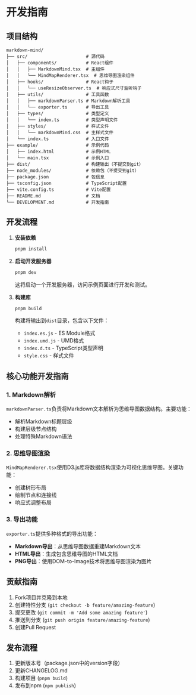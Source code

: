 # 开发指南

## 项目结构

```
markdown-mind/
├── src/                      # 源代码
│   ├── components/           # React组件
│   │   ├── MarkdownMind.tsx  # 主组件
│   │   └── MindMapRenderer.tsx  # 思维导图渲染组件
│   ├── hooks/                # React钩子
│   │   └── useResizeObserver.ts  # 响应式尺寸监听钩子
│   ├── utils/                # 工具函数
│   │   ├── markdownParser.ts # Markdown解析工具
│   │   └── exporter.ts       # 导出工具
│   ├── types/                # 类型定义
│   │   └── index.ts          # 类型声明文件
│   ├── styles/               # 样式文件
│   │   └── markdownMind.css  # 主样式文件
│   └── index.ts              # 入口文件
├── example/                  # 示例代码
│   ├── index.html            # 示例HTML
│   └── main.tsx              # 示例入口
├── dist/                     # 构建输出（不提交到git）
├── node_modules/             # 依赖包（不提交到git）
├── package.json              # 包信息
├── tsconfig.json             # TypeScript配置
├── vite.config.ts            # Vite配置
├── README.md                 # 文档
└── DEVELOPMENT.md            # 开发指南
```

## 开发流程

1. **安装依赖**
   ```bash
   pnpm install
   ```

2. **启动开发服务器**
   ```bash
   pnpm dev
   ```
   这将启动一个开发服务器，访问示例页面进行开发和测试。

3. **构建库**
   ```bash
   pnpm build
   ```
   构建将输出到`dist`目录，包含以下文件：
   - `index.es.js` - ES Module格式
   - `index.umd.js` - UMD格式
   - `index.d.ts` - TypeScript类型声明
   - `style.css` - 样式文件

## 核心功能开发指南

### 1. Markdown解析

`markdownParser.ts`负责将Markdown文本解析为思维导图数据结构。主要功能：
- 解析Markdown标题层级
- 构建层级节点结构
- 处理特殊Markdown语法

### 2. 思维导图渲染

`MindMapRenderer.tsx`使用D3.js库将数据结构渲染为可视化思维导图。关键功能：
- 创建树形布局
- 绘制节点和连接线
- 响应式调整布局

### 3. 导出功能

`exporter.ts`提供多种格式的导出功能：
- **Markdown导出**：从思维导图数据重建Markdown文本
- **HTML导出**：生成包含思维导图的HTML文档
- **PNG导出**：使用DOM-to-Image技术将思维导图渲染为图片

## 贡献指南

1. Fork项目并克隆到本地
2. 创建特性分支 (`git checkout -b feature/amazing-feature`)
3. 提交更改 (`git commit -m 'Add some amazing feature'`)
4. 推送到分支 (`git push origin feature/amazing-feature`)
5. 创建Pull Request

## 发布流程

1. 更新版本号（package.json中的version字段）
2. 更新CHANGELOG.md
3. 构建项目 (`pnpm build`)
4. 发布到npm (`npm publish`) 
